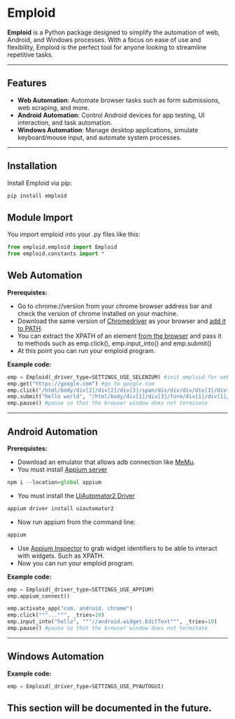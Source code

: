 # Emploid

**Emploid** is a Python package designed to simplify the automation of web, Android, and Windows processes. With a focus on ease of use and flexibility, Emploid is the perfect tool for anyone looking to streamline repetitive tasks.

---

## Features

- **Web Automation**: Automate browser tasks such as form submissions, web scraping, and more.
- **Android Automation**: Control Android devices for app testing, UI interaction, and task automation.
- **Windows Automation**: Manage desktop applications, simulate keyboard/mouse input, and automate system processes.

---

## Installation

Install Emploid via pip:

```python
pip install emploid
```

## Module Import

You import emploid into your .py files like this:

```python
from emploid.emploid import Emploid
from emploid.constants import *
```

## Web Automation
**Prerequistes:**
* Go to chrome://version from your chrome browser address bar and check the version of chrome installed on your machine.
* Download the same version of [Chromedriver](https://googlechromelabs.github.io/chrome-for-testing/) as your browser and [add it to PATH](https://stackoverflow.com/questions/44272416/how-to-add-a-folder-to-path-environment-variable-in-windows-10-with-screensho#:~:text=Step%201%20%2D%20Click%20on%20the%20Windows%20icon).
* You can extract the XPATH of an element [from the browser](https://stackoverflow.com/questions/3030487/is-there-a-way-to-get-the-xpath-in-google-chrome#:~:text=All%20above%20answers%20are%20correct%20here%20is%20another%20way%20with%20screenshot%20too.) and pass it to methods such as emp.click(), emp.input_into() and emp.submit()
* At this point you can run your emploid program.

**Example code:**
```python
emp = Emploid(_driver_type=SETTINGS_USE_SELENIUM) #init emploid for web
emp.get("https://google.com") #go to google.com
emp.click("/html/body/div[2]/div[2]/div[3]/span/div/div/div/div[3]/div[1]/button[2]/div") #click on popup accept button
emp.submit("hello world", "/html/body/div[1]/div[3]/form/div[1]/div[1]/div[1]/div/div[2]/textarea") #search for the string "hello world"
emp.pause() #pause so that the browser window does not terminate
```
---

## Android Automation
**Prerequistes:**
* Download an emulator that allows adb connection like [MeMu](https://www.memuplay.com/download.html).
* You must install [Appium server](https://appium.io/docs/en/2.0/quickstart/install/)
```javascript
npm i --location=global appium
```
* You must install the [UiAutomator2 Driver](https://appium.io/docs/en/2.0/quickstart/uiauto2-driver/)
```javascript
appium driver install uiautomator2
```
* Now run appium from the command line:
```javascript
appium
```
* Use [Appium Inspector](https://github.com/appium/appium-inspector/releases) to grab widget identifiers to be able to interact with widgets. Such as XPATH.
* Now you can run your emploid program.

**Example code:**
```python
emp = Emploid(_driver_type=SETTINGS_USE_APPIUM)
emp.appium_connect()

emp.activate_app("com. android. chrome")
emp.click("""...""", _tries=10)
emp.input_into("hello", """//android.widget.EditText""", _tries=10)
emp.pause() #pause so that the browser window does not terminate
```
---

## Windows Automation
**Example code:**
```python
emp = Emploid(_driver_type=SETTINGS_USE_PYAUTOGUI)
```
This section will be documented in the future.
---


